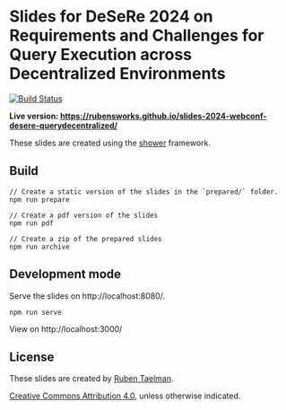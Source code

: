 # Slides for DeSeRe 2024 on Requirements and Challenges for Query Execution across Decentralized Environments
[![Build Status](https://github.com/rubensworks/slides-2024-webconf-desere-querydecentralized/workflows/Build%20and%20Deploy/badge.svg)](https://rubensworks.github.io/slides-2024-webconf-desere-querydecentralized/)

**Live version: https://rubensworks.github.io/slides-2024-webconf-desere-querydecentralized/**

These slides are created using the [shower](https://github.com/shower/shower) framework.

## Build

```
// Create a static version of the slides in the `prepared/` folder.
npm run prepare

// Create a pdf version of the slides
npm run pdf

// Create a zip of the prepared slides
npm run archive
```

## Development mode

Serve the slides on http://localhost:8080/.

```
npm run serve
```

View on http://localhost:3000/

## License

These slides are created by [Ruben Taelman](https://rubensworks.net/).

[Creative Commons Attribution 4.0](https://creativecommons.org/licenses/by/4.0/), unless otherwise indicated.
